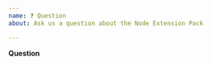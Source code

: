 ```yaml
---
name: ❓ Question
about: Ask us a question about the Node Extension Pack

---
```


**Question**
<!-- Ask your question clearly and concisely. -->
